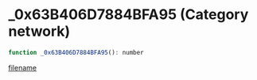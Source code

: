 # _0x63B406D7884BFA95 (Category network)

```js
function _0x63B406D7884BFA95(): number
```

[filename](_0x63B406D7884BFA95_m.md ':include')